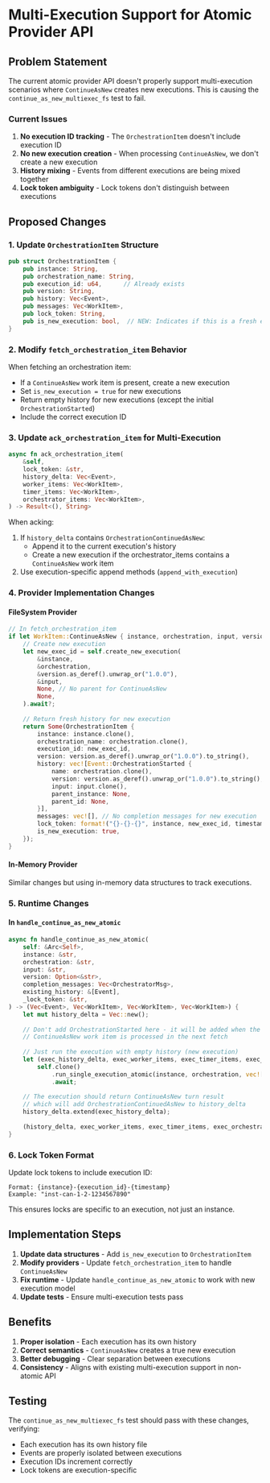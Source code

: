 # Multi-Execution Support for Atomic Provider API

## Problem Statement

The current atomic provider API doesn't properly support multi-execution scenarios where `ContinueAsNew` creates new executions. This is causing the `continue_as_new_multiexec_fs` test to fail.

### Current Issues

1. **No execution ID tracking** - The `OrchestrationItem` doesn't include execution ID
2. **No new execution creation** - When processing `ContinueAsNew`, we don't create a new execution
3. **History mixing** - Events from different executions are being mixed together
4. **Lock token ambiguity** - Lock tokens don't distinguish between executions

## Proposed Changes

### 1. Update `OrchestrationItem` Structure

```rust
pub struct OrchestrationItem {
    pub instance: String,
    pub orchestration_name: String,
    pub execution_id: u64,      // Already exists
    pub version: String,
    pub history: Vec<Event>,
    pub messages: Vec<WorkItem>,
    pub lock_token: String,
    pub is_new_execution: bool,  // NEW: Indicates if this is a fresh execution
}
```

### 2. Modify `fetch_orchestration_item` Behavior

When fetching an orchestration item:
- If a `ContinueAsNew` work item is present, create a new execution
- Set `is_new_execution = true` for new executions
- Return empty history for new executions (except the initial `OrchestrationStarted`)
- Include the correct execution ID

### 3. Update `ack_orchestration_item` for Multi-Execution

```rust
async fn ack_orchestration_item(
    &self,
    lock_token: &str,
    history_delta: Vec<Event>,
    worker_items: Vec<WorkItem>,
    timer_items: Vec<WorkItem>,
    orchestrator_items: Vec<WorkItem>,
) -> Result<(), String>
```

When acking:
1. If `history_delta` contains `OrchestrationContinuedAsNew`:
   - Append it to the current execution's history
   - Create a new execution if the orchestrator_items contains a `ContinueAsNew` work item
2. Use execution-specific append methods (`append_with_execution`)

### 4. Provider Implementation Changes

#### FileSystem Provider
```rust
// In fetch_orchestration_item
if let WorkItem::ContinueAsNew { instance, orchestration, input, version } = &messages[0] {
    // Create new execution
    let new_exec_id = self.create_new_execution(
        &instance,
        &orchestration,
        &version.as_deref().unwrap_or("1.0.0"),
        &input,
        None, // No parent for ContinueAsNew
        None,
    ).await?;
    
    // Return fresh history for new execution
    return Some(OrchestrationItem {
        instance: instance.clone(),
        orchestration_name: orchestration.clone(),
        execution_id: new_exec_id,
        version: version.as_deref().unwrap_or("1.0.0").to_string(),
        history: vec![Event::OrchestrationStarted {
            name: orchestration.clone(),
            version: version.as_deref().unwrap_or("1.0.0").to_string(),
            input: input.clone(),
            parent_instance: None,
            parent_id: None,
        }],
        messages: vec![], // No completion messages for new execution
        lock_token: format!("{}-{}-{}", instance, new_exec_id, timestamp),
        is_new_execution: true,
    });
}
```

#### In-Memory Provider
Similar changes but using in-memory data structures to track executions.

### 5. Runtime Changes

#### In `handle_continue_as_new_atomic`
```rust
async fn handle_continue_as_new_atomic(
    self: &Arc<Self>,
    instance: &str,
    orchestration: &str,
    input: &str,
    version: Option<&str>,
    completion_messages: Vec<OrchestratorMsg>,
    existing_history: &[Event],
    _lock_token: &str,
) -> (Vec<Event>, Vec<WorkItem>, Vec<WorkItem>, Vec<WorkItem>) {
    let mut history_delta = Vec::new();
    
    // Don't add OrchestrationStarted here - it will be added when the 
    // ContinueAsNew work item is processed in the next fetch
    
    // Just run the execution with empty history (new execution)
    let (exec_history_delta, exec_worker_items, exec_timer_items, exec_orchestrator_items, _result) = 
        self.clone()
            .run_single_execution_atomic(instance, orchestration, vec![], completion_messages)
            .await;
    
    // The execution should return ContinueAsNew turn result
    // which will add OrchestrationContinuedAsNew to history_delta
    history_delta.extend(exec_history_delta);
    
    (history_delta, exec_worker_items, exec_timer_items, exec_orchestrator_items)
}
```

### 6. Lock Token Format

Update lock tokens to include execution ID:
```
Format: {instance}-{execution_id}-{timestamp}
Example: "inst-can-1-2-1234567890"
```

This ensures locks are specific to an execution, not just an instance.

## Implementation Steps

1. **Update data structures** - Add `is_new_execution` to `OrchestrationItem`
2. **Modify providers** - Update `fetch_orchestration_item` to handle `ContinueAsNew` 
3. **Fix runtime** - Update `handle_continue_as_new_atomic` to work with new execution model
4. **Update tests** - Ensure multi-execution tests pass

## Benefits

1. **Proper isolation** - Each execution has its own history
2. **Correct semantics** - `ContinueAsNew` creates a true new execution
3. **Better debugging** - Clear separation between executions
4. **Consistency** - Aligns with existing multi-execution support in non-atomic API

## Testing

The `continue_as_new_multiexec_fs` test should pass with these changes, verifying:
- Each execution has its own history file
- Events are properly isolated between executions
- Execution IDs increment correctly
- Lock tokens are execution-specific
